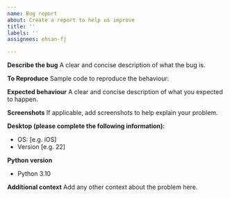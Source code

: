 ```yaml
---
name: Bug report
about: Create a report to help us improve
title: ''
labels: ''
assignees: ehsan-fj

---
```


**Describe the bug**
A clear and concise description of what the bug is.

**To Reproduce**
Sample code to reproduce the behaviour:

**Expected behaviour**
A clear and concise description of what you expected to happen.

**Screenshots**
If applicable, add screenshots to help explain your problem.

**Desktop (please complete the following information):**
 - OS: [e.g. iOS]
 - Version [e.g. 22]

**Python version**
 - Python 3.10

**Additional context**
Add any other context about the problem here.
